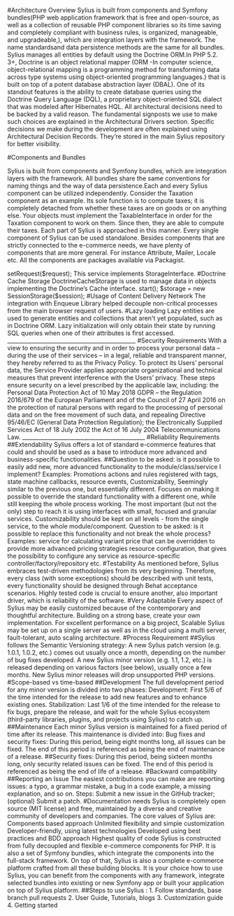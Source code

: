 #Architecture Overview
Sylius is built from components and Symfony bundles(PHP web application framework that is free and open-source, as well as a collection of reusable PHP component libraries so its time saving and completely compliant with business rules, is organized, manageable, and upgradeable,), which are integration layers with the framework. The name standardsand data persistence methods are the same for all bundles. Sylius manages all entities by default using the Doctrine ORM.In PHP 5.2. 3+, Doctrine is an object relational mapper (ORM -In computer science, object-relational mapping is a programming method for transforming data across type systems using object-oriented programming languages.)
that is built on top of a potent database abstraction layer (DBAL). One of its standout features is the ability to create database queries using the Doctrine Query
Language (DQL), a proprietary object-oriented SQL dialect that was modeled after Hibernates HQL.
All architectural decisions need to be backed by a valid reason. The fundamental signposts we use to make such choices are explained in the Architectural Drivers section. Specific decisions we make during the development are often explained using Architectural Decision Records. They’re stored in the main Sylius repository for better visibility.
 
#Components and Bundles
 
Sylius is built from components and Symfony bundles, which are integration layers with the framework. All bundles share the same conventions for naming things and the way of data persistence.Each and every Sylius component can be utilized independently. Consider the Taxation component as an example. Its sole function is to compute taxes; it is completely detached from whether these taxes are on goods or on anything else. Your objects must implement the TaxableInterface in order for the Taxation component to work on them. Since then, they are able to compute their taxes.
Each part of Sylius is approached in this manner.
Every single component of Sylius can be used standalone. Besides components that are strictly connected to the e-commerce needs, we have plenty of components that are more general. For instance Attribute, Mailer, Locale etc. All the components are packages available via Packagist.
 
<?php
 
/*
 * This file is part of the Sylius package.
 *
 * (c) Paweł Jędrzejewski
 *
 * For the full copyright and license information, please view the LICENSE
 * file that was distributed with this source code.
 */
 
declare(strict_types=1);
 
namespace Sylius\Component\Taxation\Calculator;
 
use Sylius\Component\Taxation\Model\TaxRateInterface;
 
interface CalculatorInterface
{
	public function calculate(float $base, TaxRateInterface $rate): float;
}
 
#Bundles
The bundles allow you to use components with just little configuration.
The TaxationBundle may be included into your application with little to no configuration,  allowing you to access all the services, models, set up the tax rates and categories, and utilize them for whatever taxes you may require.
These are the Symfony Bundles - therefore if you are a Symfony Developer, and you would like to use the Taxation component in your system, but you do not want to spend time on configuring forms or services in the container.
#Platform
 
We may access the standard, fairly feature-rich webshop.  We must choose if we want a complete platform with all the capabilities or whether we want to develop something extremely unique, maybe smaller, with distinct features utilizing decoupled bundles and components.
The platform itself is, of course, quite adaptable and simple to adjust to any and all business requirements you may have.
 
 
#Divisions
#Core
Another element that unifies all the others is the Core. Here, for instance, the ProductVariant discovers at last that it has a TaxCategory.
The ProductVariant implements the TaxableInterface and other interfaces necessary for its functioning in the Core component.
Sylius has here a fully integrated concept of everything that is needed to run a webshop.
 
#Shop
ShopBundle essentially functions as a typical B2C interface for all system activity. Yaml templates and settings make up the majority of it.
Also here views have been built using the SemanticUI.
 
#API
API uses the REST( REpresentational State Transfer, establishes standards for communication between computer systems on the web) approach.
Since they are now reusable in the API, controllers are format independent. So, when you make a product request through the shop's front end,
you are performing the exact same activity as when you make an api call.
The most important features of API:
All operations are grouped by shop and admin context (two prefixes)
Developers can enable or disable entire API by changing single parameter (check this chapter)
Endpoints are implementing the REST principles and using http verbs (POST, GET, PUT, PATCH, DELETE)
Returned responses contain minimal information (developer should extend serialization if need more data)
Entire business logic is separated from API - if it necessary we dispatch command instead mixing API logic with business logic
 
#Third Party Libraries
Sylius utilizes a multitude of third-party libraries for a variety of functions, including:
For content management, SymfonyCMF
For filesystem abstraction, see Gaufrette (store images locally, Amazon S3 or external server)
Consider trimming and creating thumbnails for photos that are being processed.
Quick to create PDF files
For pagination, use Pagerfanta.
For payments, payum


# Performance Optimizations
 
##Query optimization
A huge performance boost is achieved by optimizing queries. For example, let’s take a look at the customers’ list. The page load without caching mechanisms in dev mode might take up to several seconds compared to less than a second in Sylius. Storages are services managing data in any type of container.
 
##By default there are three storages available:
The methods of every storage work the same way. The only difference is the type of container we store in
 
##Cookie Storage
CookieStorage is used to manage data in the cookies’ ParameterBag of Symfony’s Request class, which needs to be set in the storage before making any operations on it.
 
<?php
 
use Sylius\Component\Storage\CookieStorage;
use Symfony\Component\HttpFoundation\Request;
 
$request = // The request which cookies' data you would like to manage.
 
$storage = new CookieStorage();
 
$storage->setRequest($request);
This service implements StorageInterface.
 
#Doctrine Cache Storage
DoctrineCacheStorage is used to manage data in objects implementing the Doctrine’s Cache interface.
 
<?php
 
use Doctrine\Common\Cache\Cache;
use Sylius\Component\Storage\DoctrineCacheStorage;
 
$cache = // Your doctrine's cache.
 
$storage = new DoctrineCacheStorage($cache);
 
#Session Storage
SessionStorage is used to manage data in any class implementing the Symfony’s SessionInterface.
 
<?php
 
use Sylius\Component\Storage\SessionStorage;
use Symfony\Component\HttpFoundation\Session\Session;
 
$session = new Session();
$session->start();
 
$storage = new SessionStorage($session);
#Usage of Content Delivery Network
The integration with Enqueue Library helped decouple non-critical processes from the main browser request of users.
 
#Lazy loading
Lazy entities are used to generate entities and collections that aren't yet populated, such as in Doctrine ORM.
Lazy initialization will only obtain their state by running SQL queries when one of their attributes is first accessed.
______________________________________________
#Security Requirements
 
With a view to ensuring the security and in order to process your personal data – during the use of their services – in a legal, reliable and transparent manner, they hereby referred to as the Privacy Policy.
To protect its Users’ personal data, the Service Provider applies appropriate organizational and technical measures that prevent interference with the Users’ privacy. These steps ensure security on a level prescribed by the applicable law, including:
 
the Personal Data Protection Act of 10 May 2018
GDPR – the Regulation 2016/679 of the European Parliament and of the Council of 27 April 2016 on the protection of natural persons with regard to the processing
of personal data and on the free movement of such data, and repealing Directive 95/46/EC (General Data Protection Regulation);
the Electronically Supplied Services Act of 18 July 2002
the Act of 16 July 2004 Telecommunications Law.
 
____________________________________________
#Reliability Requirements
 
##Extendability
Sylius offers a lot of standard e-commerce features that could and should be used as a base to introduce more advanced and business-specific functionalities.
 
##Question to be asked: is it possible to easily add new, more advanced functionality to the module/class/service I implement? 
Examples: Promotions actions and rules registered with tags, state machine callbacks, resource events, Customizability, Seemingly similar to the previous one, but essentially different. Focuses on making it possible to override the standard functionality with a different one, while still keeping the whole process working. The most important (but not the only) step to reach it is using interfaces with small, focused and granular services. Customizability should be kept on all levels - from the single service, to the whole module/component.
 
Question to be asked: is it possible to replace this functionality and not break the whole process?
Examples: service for calculating variant price that can be overridden to provide more advanced pricing strategies resource configuration, that gives the possibility to configure any service as resource-specific controller/factory/repository etc.
#Testability
As mentioned before, Sylius embraces test-driven methodologies from its very beginning. Therefore, every class (with some exceptions) should be described with unit tests, every functionality should be designed through Behat acceptance scenarios.
Highly tested code is crucial to ensure another, also important driver, which is reliability of the software.
#Very Adaptable
Every aspect of Sylius may be easily customized because of the contemporary and thoughtful architecture. Building on a strong base, create your own implementation.
 For excellent performance on a big project, Scalable Sylius may be set up on a single server as well as in the cloud using a multi server,
fault-tolerant, auto scaling architecture.
#Process Requirement
##Sylius follows the Semantic Versioning strategy:
 A new Sylius patch version (e.g. 1.0.1, 1.0.2, etc.) comes out usually once a month, depending on the number of bug fixes developed. A new Sylius minor version (e.g. 1.1, 1.2, etc.) is released depending on various factors (see below), usually once a few months. New Sylius minor releases will drop unsupported PHP versions.
#Scope-based vs time-based
##Development
The full development period for any minor version is divided into two phases:
 
Development: First 5/6 of the time intended for the release to add new features and to enhance existing ones.
Stabilization: Last 1/6 of the time intended for the release to fix bugs, prepare the release, and wait for the whole Sylius ecosystem (third-party libraries, plugins, and projects using Sylius) to catch up.
##Maintenance
Each minor Sylius version is maintained for a fixed period of time after its release. This maintenance is divided into:
Bug fixes and security fixes: During this period, being eight months long, all issues can be fixed.
The end of this period is referenced as being the end of maintenance of a release.
##Security fixes: 
During this period, being sixteen months long, only security related issues can be fixed. The end of this period is referenced as being the end of life of a release.
#Backward compatibility
 ##Reporting an Issue
The easiest contributions you can make are reporting issues: a typo, a grammar mistake, a bug in a code example, a missing explanation, and so on.
Steps:
Submit a new issue in the GitHub tracker;
(optional) Submit a patch.

#Documentation needs
Sylius is completely open source (MIT license) and free, maintained by a diverse and creative community of developers and companies.
The core values of Sylius are:
Components based approach
Unlimited flexibility and simple customization
Developer-friendly, using latest technologies
Developed using best practices and BDD approach
Highest quality of code
Sylius is constructed from fully decoupled and flexible e-commerce components for PHP. It is also a set of Symfony bundles, which integrate the components into the full-stack framework. On top of that, Sylius is also a complete e-commerce platform crafted from all these building blocks.

It is your choice how to use Sylius, you can benefit from the components with any framework, integrate selected bundles into existing or new Symfony app or built your application on top of Sylius platform.

##Steps to use Sylius :
1. Follow standards, base branch pull requests
2. User Guide, Tutorials, blogs
3. Customization guide
4. Getting started
